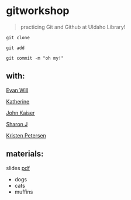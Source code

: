 # gitworkshop



> practicing Git and Github at UIdaho Library!

`git clone`

`git add`

`git commit -m "oh my!"`

## with:

[Evan Will](https://github.com/evanwill)

[Katherine](https://github.com/khegewisch)

[John Kaiser](https://github.com/johnathan-kaiser)

[Sharon J](https://github.com/sjemes)

[Kristen Petersen](https://github.com/kristenpetersen)

## materials:

slides [pdf](https://is.gd/git_uidaho)

- dogs
- cats
- muffins
